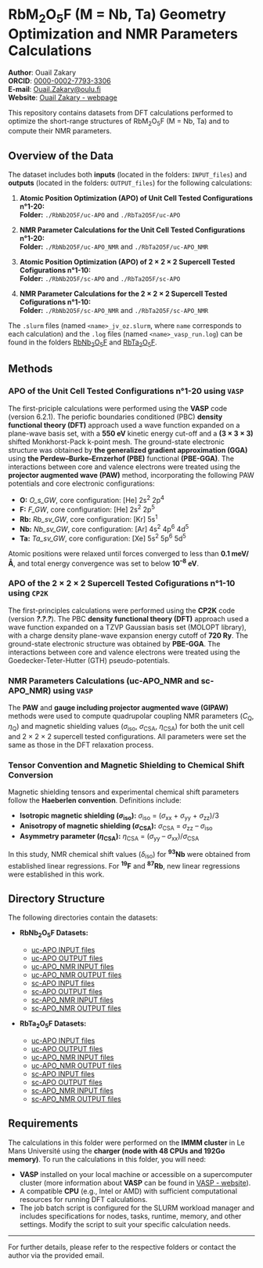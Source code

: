 # RbM<sub>2</sub>O<sub>5</sub>F (M = Nb, Ta) Geometry Optimization and NMR Parameters Calculations
**Author**: Ouail Zakary \
**ORCID**: [0000-0002-7793-3306](https://orcid.org/0000-0002-7793-3306) \
**E-mail**: [Ouail.Zakary@oulu.fi](mailto:Ouail.Zakary@oulu.fi) \
**Website**: [Ouail Zakary - webpage](https://cc.oulu.fi/~nmrwww/members/Ouail_Zakary.html)

This repository contains datasets from DFT calculations performed to optimize the short-range structures of RbM<sub>2</sub>O<sub>5</sub>F (M = Nb, Ta) and to compute their NMR parameters.

## Overview of the Data

The dataset includes both **inputs** (located in the folders: `INPUT_files`) and **outputs** (located in the folders: `OUTPUT_files`) for the following calculations:

1. **Atomic Position Optimization (APO) of Unit Cell Tested Configurations n°1-20:**  
   **Folder:** `./RbNb2O5F/uc-APO` and `./RbTa2O5F/uc-APO`

2. **NMR Parameter Calculations for the Unit Cell Tested Configurations n°1-20:**  
   **Folder:** `./RbNb2O5F/uc-APO_NMR` and `./RbTa2O5F/uc-APO_NMR`

3. **Atomic Position Optimization (APO) of 2 × 2 × 2 Supercell Tested Cofigurations n°1-10:**  
   **Folder:** `./RbNb2O5F/sc-APO` and `./RbTa2O5F/sc-APO`

4. **NMR Parameter Calculations for the 2 × 2 × 2 Supercell Tested Cofigurations n°1-10:**  
   **Folder:** `./RbNb2O5F/sc-APO_NMR` and `./RbTa2O5F/sc-APO_NMR`
   
The `.slurm` files (named `<name>_jv_oz.slurm`, where `name` corresponds to each calculation) and the `.log` files (named `<name>_vasp_run.log`) can be found in the folders [RbNb<sub>2</sub>O<sub>5</sub>F](./RbNb2O5F) and [RbTa<sub>2</sub>O<sub>5</sub>F](./RbTa2O5F).

## Methods

### APO of the Unit Cell Tested Configurations n°1-20 using `VASP`

The first-priciple calculations were performed using the **VASP** code (version 6.2.1). The periofic boundaries conditioned (PBC) **density functional theory (DFT)** approach used a wave function expanded on a plane-wave basis set, with a **550 eV** kinetic energy cut-off and a **(3 × 3 × 3)** shifted Monkhorst-Pack k-point mesh. The ground-state electronic structure was obtained by **the generalized gradient approximation (GGA)** using **the Perdew–Burke–Ernzerhof (PBE)** functional **(PBE-GGA)**. The interactions between core and valence electrons were treated using the **projector augmented wave (PAW)** method, incorporating the following PAW potentials and core electronic configurations:

- **O:** *O_s_GW*, core configuration: [He] 2s<sup>2</sup> 2p<sup>4</sup>
- **F:** *F_GW*, core configuration: [He] 2s<sup>2</sup> 2p<sup>5</sup>
- **Rb:** *Rb_sv_GW*, core configuration: [Kr] 5s<sup>1</sup>
- **Nb:** *Nb_sv_GW*, core configuration: [Ar] 4s<sup>2</sup> 4p<sup>6</sup> 4d<sup>5</sup>
- **Ta:** *Ta_sv_GW*, core configuration: [Xe] 5s<sup>2</sup> 5p<sup>6</sup> 5d<sup>5</sup>

Atomic positions were relaxed until forces converged to less than **0.1 meV/Å**, and total energy convergence was set to below **10<sup>–8</sup> eV**.

### APO of the 2 × 2 × 2 Supercell Tested Cofigurations n°1-10 using `CP2K`

The first-principles calculations were performed using the **CP2K** code (version ***?.?.?***). The PBC **density functional theory (DFT)** approach used a wave function expanded on a TZVP Gaussian basis set (MOLOPT library), with a charge density plane-wave expansion energy cutoff of **720 Ry**. The ground-state electronic structure was obtained by **PBE-GGA**. The interactions between core and valence electrons were treated using the Goedecker-Teter-Hutter (GTH) pseudo-potentials.

### NMR Parameters Calculations (uc-APO_NMR and sc-APO_NMR) using `VASP`

The **PAW** and **gauge including projector augmented wave (GIPAW)** methods were used to compute quadrupolar coupling NMR parameters (*C*<sub>Q</sub>, *η*<sub>Q</sub>) and magnetic shielding values (*σ*<sub>iso</sub>, *σ*<sub>CSA</sub>, *η*<sub>CSA</sub>) for both the unit cell and 2 × 2 × 2 supercell tested configurations. All parameters were set the same as those in the DFT relaxation process.

### Tensor Convention and Magnetic Shielding to Chemical Shift Conversion

Magnetic shielding tensors and experimental chemical shift parameters follow the **Haeberlen convention**. Definitions include:

- **Isotropic magnetic shielding (*σ*<sub>iso</sub>):** *σ*<sub>iso</sub> = (*σ*<sub>xx</sub> + *σ*<sub>yy</sub> + *σ*<sub>zz</sub>)/3  
- **Anisotropy of magnetic shielding (*σ*<sub>CSA</sub>):** *σ*<sub>CSA</sub> = *σ*<sub>zz</sub> – *σ*<sub>iso</sub>  
- **Asymmetry parameter (*η*<sub>CSA</sub>):** *η*<sub>CSA</sub> = (*σ*<sub>yy</sub> – *σ*<sub>xx</sub>)/*σ*<sub>CSA</sub>

In this study, NMR chemical shift values (*δ*<sub>iso</sub>) for **<sup>93</sup>Nb** were obtained from established linear regressions. For **<sup>19</sup>F** and **<sup>87</sup>Rb**, new linear regressions were established in this work.

## Directory Structure

The following directories contain the datasets:

- **RbNb<sub>2</sub>O<sub>5</sub>F Datasets:**
  - [uc-APO INPUT files](./RbNb2O5F/uc-APO/INPUT_files)
  - [uc-APO OUTPUT files](./RbNb2O5F/uc-APO/OUTPUT_files)
  - [uc-APO_NMR INPUT files](./RbNb2O5F/uc-APO_NMR/INPUT_files)
  - [uc-APO_NMR OUTPUT files](./RbNb2O5F/uc-APO_NMR/OUTPUT_files)
  - [sc-APO INPUT files](./RbNb2O5F/sc-APO/INPUT_files)
  - [sc-APO OUTPUT files](./RbNb2O5F/sc-APO/OUTPUT_files)
  - [sc-APO_NMR INPUT files](./RbNb2O5F/sc-APO_NMR/INPUT_files)
  - [sc-APO_NMR OUTPUT files](./RbNb2O5F/sc-APO_NMR/OUTPUT_files)

- **RbTa<sub>2</sub>O<sub>5</sub>F Datasets:**
  - [uc-APO INPUT files](./RbTa2O5F/uc-APO/INPUT_files)
  - [uc-APO OUTPUT files](./RbTa2O5F/uc-APO/OUTPUT_files)
  - [uc-APO_NMR INPUT files](./RbTa2O5F/uc-APO_NMR/INPUT_files)
  - [uc-APO_NMR OUTPUT files](./RbTa2O5F/uc-APO_NMR/OUTPUT_files)
  - [sc-APO INPUT files](./RbTa2O5F/sc-APO/INPUT_files)
  - [sc-APO OUTPUT files](./RbTa2O5F/sc-APO/OUTPUT_files)
  - [sc-APO_NMR INPUT files](./RbTa2O5F/sc-APO_NMR/INPUT_files)
  - [sc-APO_NMR OUTPUT files](./RbTa2O5F/sc-APO_NMR/OUTPUT_files)

## Requirements

The calculations in this folder were performed on the **IMMM cluster** in Le Mans Université using the **charger (node with 48 CPUs and 192Go memory)**. To run the calculations in this folder, you will need:

- **VASP** installed on your local machine or accessible on a supercomputer cluster (more information about **VASP** can be found in [VASP - website](https://www.vasp.at/)).
- A compatible **CPU** (e.g., Intel or AMD) with sufficient computational resources for running DFT calculations.
- The job batch script is configured for the SLURM workload manager and includes specifications for nodes, tasks, runtime, memory, and other settings. Modify the script to suit your specific calculation needs.

---

For further details, please refer to the respective folders or contact the author via the provided email.
